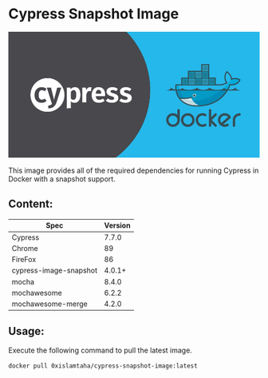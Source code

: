 # Cypress Snapshot Image
![orchestrator](photo.jpeg)

This image provides all of the required dependencies for running Cypress in Docker with a snapshot support.

## Content:
Spec | Version 
--- | --- 
Cypress | 7.7.0
Chrome | 89
FireFox | 86
cypress-image-snapshot | 4.0.1+
mocha | 8.4.0
mochawesome | 6.2.2
mochawesome-merge | 4.2.0

## Usage:

Execute the following command to pull the latest image.

```bash
docker pull 0xislamtaha/cypress-snapshot-image:latest
```

